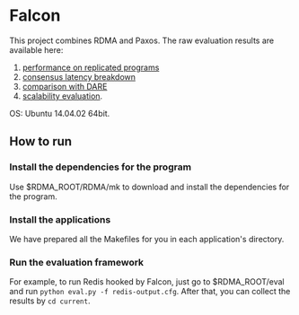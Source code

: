 # Falcon
This project combines RDMA and Paxos. The raw evaluation results are available here:  
1. [performance on replicated programs](https://docs.google.com/spreadsheets/d/1_lMG-KMgHAQldZoaiktpokGsiDU1_43BrXGY0BVZkWY/edit#gid=0)  
2. [consensus latency breakdown](https://docs.google.com/spreadsheets/d/1_lMG-KMgHAQldZoaiktpokGsiDU1_43BrXGY0BVZkWY/edit#gid=738955580)  
3. [comparison with DARE](https://docs.google.com/spreadsheets/d/1_lMG-KMgHAQldZoaiktpokGsiDU1_43BrXGY0BVZkWY/edit#gid=1107443132)  
4.  [scalability evaluation](https://docs.google.com/spreadsheets/d/1_lMG-KMgHAQldZoaiktpokGsiDU1_43BrXGY0BVZkWY/edit#gid=1775362239).
  
OS: Ubuntu 14.04.02 64bit.
## How to run
### Install the dependencies for the program
Use $RDMA_ROOT/RDMA/mk to download and install the dependencies for the program.
### Install the applications
We have prepared all the Makefiles for you in each application's directory.
### Run the evaluation framework
For example, to run Redis hooked by Falcon, just go to $RDMA_ROOT/eval and run `python eval.py -f redis-output.cfg`. After that, you can collect the results by `cd current`.
